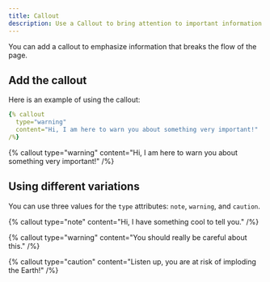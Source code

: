 ```yaml
---
title: Callout
description: Use a Callout to bring attention to important information
---
```


You can add a callout to emphasize information that breaks the flow of the page.

## Add the callout

Here is an example of using the callout:

```yaml
{% callout
  type="warning"
  content="Hi, I am here to warn you about something very important!"
/%}
```

{% callout
  type="warning"
  content="Hi, I am here to warn you about something very important!"
/%}

## Using different variations

You can use three values for the `type` attributes: `note`, `warning`, and `caution`.

{% callout
  type="note"
  content="Hi, I have something cool to tell you."
/%}

{% callout
  type="warning"
  content="You should really be careful about this."
/%}

{% callout
  type="caution"
  content="Listen up, you are at risk of imploding the Earth!"
/%}
